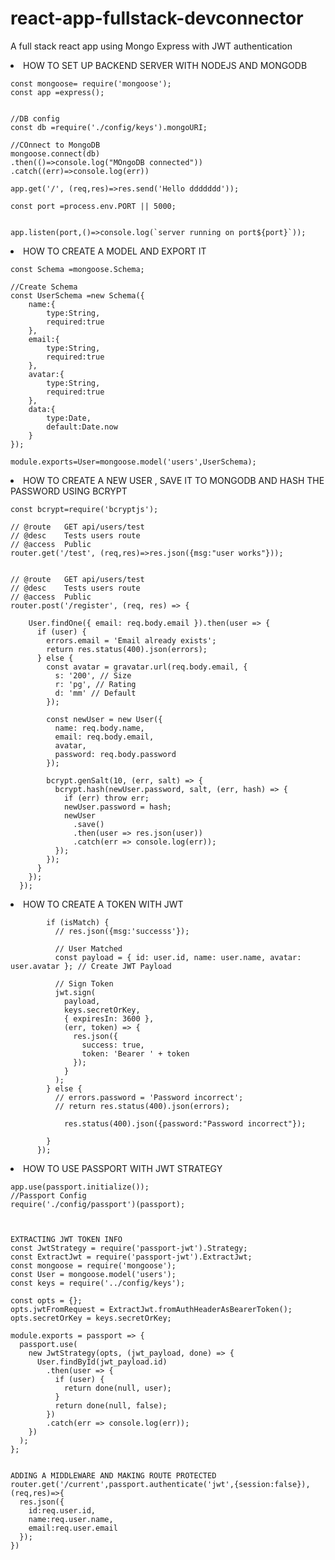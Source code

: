 # react-app-fullstack-devconnector
A full stack react app using Mongo Express with JWT authentication


<li>
HOW TO SET UP BACKEND SERVER WITH NODEJS AND MONGODB

```const express = require('express');
const mongoose= require('mongoose');
const app =express();


//DB config
const db =require('./config/keys').mongoURI;

//COnnect to MongoDB
mongoose.connect(db)
.then(()=>console.log("MOngoDB connected"))
.catch((err)=>console.log(err))

app.get('/', (req,res)=>res.send('Hello ddddddd'));

const port =process.env.PORT || 5000;


app.listen(port,()=>console.log(`server running on port${port}`));
```
  
</li>



<li>
HOW TO CREATE A MODEL AND EXPORT IT

```const moongoose=require('moongose');
const Schema =mongoose.Schema;

//Create Schema
const UserSchema =new Schema({
    name:{
        type:String,
        required:true
    },
    email:{
        type:String,
        required:true
    },
    avatar:{
        type:String,
        required:true
    },
    data:{
        type:Date,
        default:Date.now
    }
});

module.exports=User=mongoose.model('users',UserSchema);
```
  
</li>



<li>
HOW TO CREATE A NEW USER , SAVE IT TO MONGODB AND HASH THE PASSWORD USING BCRYPT

```const gravatar =require('gravatar');
const bcrypt=require('bcryptjs');

// @route   GET api/users/test
// @desc    Tests users route
// @access  Public
router.get('/test', (req,res)=>res.json({msg:"user works"}));


// @route   GET api/users/test
// @desc    Tests users route
// @access  Public
router.post('/register', (req, res) => {
    
    User.findOne({ email: req.body.email }).then(user => {
      if (user) {
        errors.email = 'Email already exists';
        return res.status(400).json(errors);
      } else {
        const avatar = gravatar.url(req.body.email, {
          s: '200', // Size
          r: 'pg', // Rating
          d: 'mm' // Default
        });
  
        const newUser = new User({
          name: req.body.name,
          email: req.body.email,
          avatar,
          password: req.body.password
        });
  
        bcrypt.genSalt(10, (err, salt) => {
          bcrypt.hash(newUser.password, salt, (err, hash) => {
            if (err) throw err;
            newUser.password = hash;
            newUser
              .save()
              .then(user => res.json(user))
              .catch(err => console.log(err));
          });
        });
      }
    });
  });
```
  
</li>



<li>
HOW TO CREATE A TOKEN WITH JWT

```bcrypt.compare(password, user.password).then(isMatch => {
        if (isMatch) {
          // res.json({msg:'successs'});
         
          // User Matched
          const payload = { id: user.id, name: user.name, avatar: user.avatar }; // Create JWT Payload
  
          // Sign Token
          jwt.sign(
            payload,
            keys.secretOrKey,
            { expiresIn: 3600 },
            (err, token) => {
              res.json({
                success: true,
                token: 'Bearer ' + token
              });
            }
          );
        } else {
          // errors.password = 'Password incorrect';
          // return res.status(400).json(errors);
         
            res.status(400).json({password:"Password incorrect"});
          
        }
      });
```
  
</li>



<li>
HOW TO USE PASSPORT WITH JWT STRATEGY

```//Passport middleware
app.use(passport.initialize());
//Passport Config
require('./config/passport')(passport);



EXTRACTING JWT TOKEN INFO
const JwtStrategy = require('passport-jwt').Strategy;
const ExtractJwt = require('passport-jwt').ExtractJwt;
const mongoose = require('mongoose');
const User = mongoose.model('users');
const keys = require('../config/keys');

const opts = {};
opts.jwtFromRequest = ExtractJwt.fromAuthHeaderAsBearerToken();
opts.secretOrKey = keys.secretOrKey;

module.exports = passport => {
  passport.use(
    new JwtStrategy(opts, (jwt_payload, done) => {
      User.findById(jwt_payload.id)
        .then(user => {
          if (user) {
            return done(null, user);
          }
          return done(null, false);
        })
        .catch(err => console.log(err));
    })
  );
};


ADDING A MIDDLEWARE AND MAKING ROUTE PROTECTED
router.get('/current',passport.authenticate('jwt',{session:false}), (req,res)=>{
  res.json({
    id:req.user.id,
    name:req.user.name,
    email:req.user.email
  });
})

```
  
</li>

